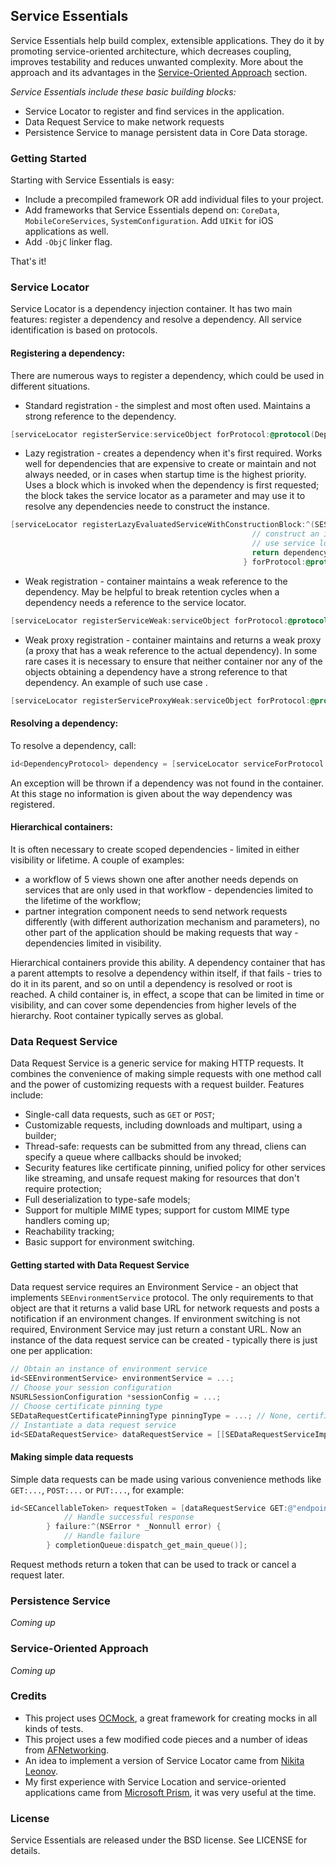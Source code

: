 ## Service Essentials
Service Essentials help build complex, extensible applications. They do it by promoting service-oriented architecture, which decreases coupling, improves testability and reduces unwanted complexity.
More about the approach and its advantages in the [Service-Oriented Approach](../master/README.md#service-oriented-approach) section.

*Service Essentials include these basic building blocks:*
* Service Locator to register and find services in the application.
* Data Request Service to make network requests
* Persistence Service to manage persistent data in Core Data storage. 

### Getting Started
Starting with Service Essentials is easy:

* Include a precompiled framework OR add individual files to your project.
* Add frameworks that Service Essentials depend on: `CoreData`, `MobileCoreServices`, `SystemConfiguration`. Add `UIKit` for iOS applications as well.
* Add `-ObjC` linker flag.

That's it!

### Service Locator
Service Locator is a dependency injection container. It has two main features: register a dependency and resolve a dependency. All service identification is based on protocols.
#### Registering a dependency:
There are numerous ways to register a dependency, which could be used in different situations.

* Standard registration - the simplest and most often used. Maintains a strong reference to the dependency.
```objective-c
[serviceLocator registerService:serviceObject forProtocol:@protocol(DependencyProtocol)];
```
* Lazy registration - creates a dependency when it's first required. Works well for dependencies that are expensive to create or maintain and not always needed, or in cases when startup time is the highest priority. Uses a block which is invoked when the dependency is first requested; the block takes the service locator as a parameter and may use it to resolve any dependencies neede to construct the instance.
```objective-c
[serviceLocator registerLazyEvaluatedServiceWithConstructionBlock:^(SEServiceLocator * _Nonnull locator){
                                                      // construct an instance.
                                                      // use service locator passed as a parameter if needed
                                                      return dependency;
                                                    } forProtocol:@protocol(DependencyProtocol)];
```
* Weak registration - container maintains a weak reference to the dependency. May be helpful to break retention cycles when a dependency needs a reference to the service locator.
```objective-c
[serviceLocator registerServiceWeak:serviceObject forProtocol:@protocol(DependencyProtocol)];
```
* Weak proxy registration - container maintains and returns a weak proxy (a proxy that has a weak reference to the actual dependency). In some rare cases it is necessary to ensure that neither container nor any of the objects obtaining a dependency have a strong reference to that dependency. An example of such use case <here>.
```objective-c
[serviceLocator registerServiceProxyWeak:serviceObject forProtocol:@protocol(DependencyProtocol)];
```

#### Resolving a dependency:
To resolve a dependency, call:
```objective-c
id<DependencyProtocol> dependency = [serviceLocator serviceForProtocol:@protocol(DependencyProtocol)];
```
An exception will be thrown if a dependency was not found in the container.
At this stage no information is given about the way dependency was registered.

#### Hierarchical containers:
It is often necessary to create scoped dependencies - limited in either visibility or lifetime. A couple of examples:

* a workflow of 5 views shown one after another needs depends on services that are only used in that workflow - dependencies limited to the lifetime of the workflow;
* partner integration component needs to send network requests differently (with different authorization mechanism and parameters), no other part of the application should be making requests that way - dependencies limited in visibility.

Hierarchical containers provide this ability. A dependency container that has a parent attempts to resolve a dependency within itself, if that fails - tries to do it in its parent, and so on until a dependency is resolved or root is reached. A child container is, in effect, a scope that can be limited in time or visibility, and can cover some dependencies from higher levels of the hierarchy. Root container typically serves as global.

### Data Request Service
Data Request Service is a generic service for making HTTP requests. It combines the convenience of making simple requests with one method call and the power of customizing requests with a request builder.
Features include:
* Single-call data requests, such as `GET` or `POST`;
* Customizable requests, including downloads and multipart, using a builder;
* Thread-safe: requests can be submitted from any thread, cliens can specify a queue where callbacks should be invoked;
* Security features like certificate pinning, unified policy for other services like streaming, and unsafe request making for resources that don't require protection;
* Full deserialization to type-safe models;
* Support for multiple MIME types; support for custom MIME type handlers coming up;
* Reachability tracking;
* Basic support for environment switching.

#### Getting started with Data Request Service
Data request service requires an Environment Service - an object that implements `SEEnvironmentService` protocol. The only requirements to that object are that it returns a valid base URL for network requests and posts a notification if an environment changes. 
If environment switching is not required, Environment Service may just return a constant URL.
Now an instance of the data request service can be created - typically there is just one per application:
```objective-c
// Obtain an instance of environment service
id<SEEnvironmentService> environmentService = ...;
// Choose your session configuration
NSURLSessionConfiguration *sessionConfig = ...; 
// Choose certificate pinning type
SEDataRequestCertificatePinningType pinningType = ...; // None, certificate, public key
// Instantiate a data request service
id<SEDataRequestService> dataRequestService = [[SEDataRequestServiceImpl alloc] initWithEnvironmentService:environmentService sessionConfiguration:sessionConfig pinningType:pinningType applicationBackgroundDefault:NO];
```

#### Making simple data requests
Simple data requests can be made using various convenience methods like `GET:...`, `POST:...` or `PUT:...`, for example:
```objective-c
id<SECancellableToken> requestToken = [dataRequestService GET:@"endpoint_path" parameters:@{ @"param": @"value" } success:^(id  _Nullable data, NSURLResponse * _Nonnull response) {
            // Handle successful response
        } failure:^(NSError * _Nonnull error) {
            // Handle failure
        } completionQueue:dispatch_get_main_queue()];
```
Request methods return a token that can be used to track or cancel a request later.

### Persistence Service
*Coming up*

### Service-Oriented Approach
*Coming up*

### Credits
* This project uses [OCMock](http://ocmock.org), a great framework for creating mocks in all kinds of tests.
* This project uses a few modified code pieces and a number of ideas from [AFNetworking](https://github.com/AFNetworking/AFNetworking).
* An idea to implement a version of Service Locator came from [Nikita Leonov](https://github.com/nikita-leonov/NLServiceLocator).
* My first experience with Service Location and service-oriented applications came from [Microsoft Prism](https://msdn.microsoft.com/en-us/library/ff921142.aspx), it was very useful at the time.

### License
Service Essentials are released under the BSD license. See LICENSE for details.

